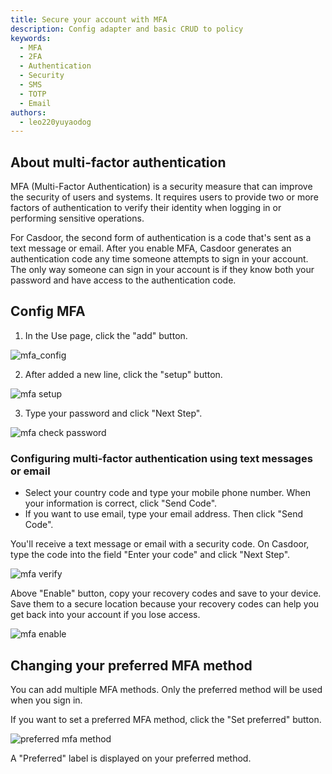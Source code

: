 ```yaml
---
title: Secure your account with MFA
description: Config adapter and basic CRUD to policy
keywords:
  - MFA
  - 2FA
  - Authentication
  - Security
  - SMS
  - TOTP
  - Email
authors:
  - leo220yuyaodog
---
```


## About multi-factor authentication

MFA (Multi-Factor Authentication) is a security measure that can improve the security of users and systems. It requires users to provide two or more factors of authentication to verify their identity when logging in or performing sensitive operations.

For Casdoor, the second form of authentication is a code that's sent as a text message or email. After you enable MFA, Casdoor generates an authentication code any time someone attempts to sign in your account. The only way someone can sign in your account is if they know both your password and have access to the authentication code.

## Config MFA
1. In the Use page, click the "add" button.

![mfa_config](/img/user/mfa_config.png)

2. After added a new line, click the "setup" button.

![mfa setup](/img/user/mfa_setup.png)

3. Type your password and click "Next Step".

![mfa check password](/img/user/mfa_check_password.png)

### Configuring multi-factor authentication using text messages or email

- Select your country code and type your mobile phone number. When your information is correct, click "Send Code".
- If you want to use email, type your email address. Then click "Send Code".

You'll receive a text message or email with a security code. On Casdoor, type the code into the field "Enter your code" and click "Next Step".

![mfa verify](/img/user/mfa_verify.png)

Above "Enable" button, copy your recovery codes and save to your device. Save them to a secure location because your recovery codes can help you get back into your account if you lose access.

![mfa enable](/img/user/mfa_enable.png)

## Changing your preferred MFA method

You can add multiple MFA methods. Only the preferred method will be used when you sign in.

If you want to set a preferred MFA method, click the "Set preferred" button.

![preferred mfa method](/img/user/mfa_preferred_method.png)

A "Preferred" label is displayed on your preferred method.
